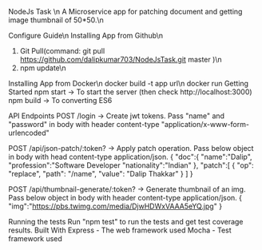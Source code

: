 NodeJs Task \n
A Microservice app for patching document and getting image thumbnail of 50*50.\n

Configure Guide\n
Installing App from Github\n
1. Git Pull(command: git pull https://github.com/dalipkumar703/NodeJsTask.git master )\n
2. npm update\n

Installing App from Docker\n
docker build -t app url\n
docker run
Getting Started
npm start -> To start the server (then check http://localhost:3000)
npm build -> To converting ES6



API Endpoints
POST /login -> Create jwt tokens. Pass "name" and "password" in body with header content-type "application/x-www-form-urlencoded"

POST /api/json-patch/:token? -> Apply patch operation. Pass below object in body with head content-type application/json.
{
	"doc":{
		"name":"Dalip",
		"profession":"Software Developer
		"nationality":"Indian"
	},
	"patch":[
		{ "op": "replace", "path": "/name", "value": "Dalip Thakkar" }
		]
}

POST /api/thumbnail-generate/:token? -> Generate thumbnail of an img. Pass below object in body with header content-type application/json.
{
	"img":"https://pbs.twimg.com/media/DjwHDWxVAAA5eYQ.jpg"
}


Running the tests
Run "npm test" to run the tests and get test coverage results.
Built With
Express - The web framework used
Mocha - Test framework used
